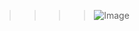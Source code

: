 <blockquote>
<blockquote>
<blockquote>
<blockquote>
<p><img src="https://i.gifer.com/1kRM.gif" alt="Image"></p>
</blockquote>
</blockquote>
</blockquote>
</blockquote>